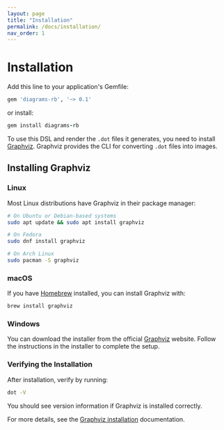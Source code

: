 ```yaml
---
layout: page
title: "Installation"
permalink: /docs/installation/
nav_order: 1
---
```

# Installation

Add this line to your application's Gemfile:

```Ruby
gem 'diagrams-rb', '~> 0.1'
```

or install:

```Ruby
gem install diagrams-rb
```

To use this DSL and render the `.dot` files it generates, you need to install [Graphviz](https://graphviz.org). Graphviz provides the CLI for converting `.dot` files into images.

## Installing Graphviz

### Linux

Most Linux distributions have Graphviz in their package manager:

```bash
# On Ubuntu or Debian-based systems
sudo apt update && sudo apt install graphviz

# On Fedora
sudo dnf install graphviz

# On Arch Linux
sudo pacman -S graphviz
```

### macOS

If you have [Homebrew](https://brew.sh/) installed, you can install Graphviz with:

```bash
brew install graphviz
```

### Windows

You can download the installer from the official [Graphviz](https://graphviz.org/download/#:~:text=Copy-,Windows,-Stable%20Windows%20install) website. Follow the instructions in the installer to complete the setup.

### Verifying the Installation

After installation, verify by running:

```bash
dot -V
```

You should see version information if Graphviz is installed correctly.

For more details, see the [Graphviz installation](https://graphviz.org/download/) documentation.
